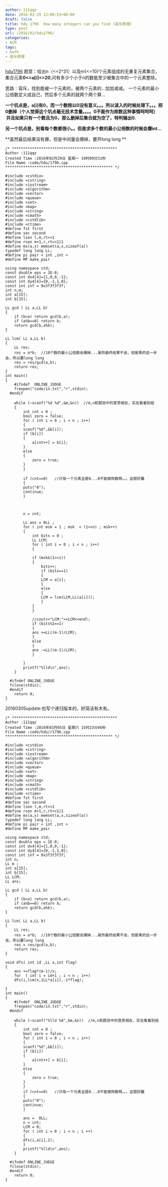 ```yaml
---
author: 111qqz
date: 2016-02-29 12:00:53+00:00
draft: false
title: hdu 1796  How many integers can you find (容斥原理)
type: post
url: /2016/02/hdu1796/
categories:
- ACM
tags:
- math
- 容斥原理
---
```


[hdu1796](http://acm.hdu.edu.cn/showproblem.php?pid=1796)
题意：给出n（<=2^31）以及m(<=10)个元素组成的无重复元素集合，集合元素**0<=a[i]<=20**,问有多少个小于n的数能至少被集合中的一个元素整除。

思路：容斥，找到能被一个元素的，被两个元素的...加加减减。
一个元素的最小公倍数定义成自己，然后多个元素的就两个两个算...

**一个坑点是，a[i]有0，而一个数除以0没有意义。。。所以读入的时候处理下。。。把0删掉（个人觉得这个坑点毫无技术含量。。。。0不能作为除数这种事情呵呵呵）  并且如果只有一个数且为0，那么删掉后集合就为空了，特判输出0.**



**另一个坑点是，别看每个数都很小。。但是求多个数的最小公倍数的时候会爆int...**

**虽然最后结果没有爆，但是中间量会爆掉，要开long long **



 

    
    /* ***********************************************
    Author :111qqz
    Created Time :2016年02月29日 星期一 19时09分31秒
    File Name :code/hdu/1796.cpp
    ************************************************ */
    
    #include <cstdio>
    #include <cstring>
    #include <iostream>
    #include <algorithm>
    #include <vector>
    #include <queue>
    #include <set>
    #include <map>
    #include <string>
    #include <cmath>
    #include <cstdlib>
    #include <ctime>
    #define fst first
    #define sec second
    #define lson l,m,rt<<1
    #define rson m+1,r,rt<<1|1
    #define ms(a,x) memset(a,x,sizeof(a))
    typedef long long LL;
    #define pi pair < int ,int >
    #define MP make_pair
    
    using namespace std;
    const double eps = 1E-8;
    const int dx4[4]={1,0,0,-1};
    const int dy4[4]={0,-1,1,0};
    const int inf = 0x3f3f3f3f;
    int n,m;
    int a[15];
    int b[15];
    
    LL gcd ( LL a,LL b)
    {
        if (b>a) return gcd(b,a);
        if (a%b==0) return b;
        return gcd(b,a%b);
    }
    
    LL lcm( LL a,LL b)
    {
        LL res;
        res = a*b;  //10个数的最小公倍数会爆掉...虽然最终结果不会，但是乘的这一步会，所以要long long 
        res = res/gcd(a,b);
        return res;
    }
    int main()
    {
    	#ifndef  ONLINE_JUDGE 
    	freopen("code/in.txt","r",stdin);
      #endif
    
    	while (~scanf("%d %d",&m,&n))  //m,n和题目中的意思相反，实在看着别扭
    	{
    	    int cnt = 0 ;
    	    bool zero = false;
    	    for ( int i = 0 ; i < n ; i++)
    	    {
    		scanf("%d",&b[i]);
    		if (b[i])
    		{
    		    a[cnt++] = b[i];
    		}
    		else
    		{
    		    zero = true;
    		}
    	    }
    
    	    if (cnt==0)   //只有一个元素且是0...0不能做除数啊。。。这题好蠢
    	    {
    		puts("0");
    		continue;  
    	    }
    
    
    	    
    	    n = cnt;
    
    	    LL ans = 0LL ; 
    	    for ( int msk = 1 ; msk  < (1<<n) ; msk++)
    	    {
    		    int bits = 0 ;
    		    LL LCM;
    		    for ( int i = 0 ; i < n ; i++)
    		    {
    			
    			if (msk&(1<<i))
    			{
    			    bits++;
    			    if (bits==1)
    			    {
    				LCM = a[i];
    			    }
    			    else
    			    {
    				LCM = lcm(LCM,LL(a[i]));
    			    }
    			}
    		    }
    
    		    //cout<<"LCM:"<<LCM<<endl;
    		    if (bits%2==1)
    		    {
    			ans +=LL((m-1)/LCM);
    		    }
    		    else
    		    {
    			ans -=LL((m-1)/LCM);
    		    }
    
    	    }
    	    printf("%lld\n",ans);
    	}
    
      #ifndef ONLINE_JUDGE  
      fclose(stdin);
      #endif
        return 0;
    }
    



20160305update:也写个递归版本的，好简洁有木有。
 

    
    /* ***********************************************
    Author :111qqz
    Created Time :2016年03月05日 星期六 15时23分46秒
    File Name :code/hdu/r1796.cpp
    ************************************************ */
    
    #include <cstdio>
    #include <cstring>
    #include <iostream>
    #include <algorithm>
    #include <vector>
    #include <queue>
    #include <set>
    #include <map>
    #include <string>
    #include <cmath>
    #include <cstdlib>
    #include <ctime>
    #define fst first
    #define sec second
    #define lson l,m,rt<<1
    #define rson m+1,r,rt<<1|1
    #define ms(a,x) memset(a,x,sizeof(a))
    typedef long long LL;
    #define pi pair < int ,int >
    #define MP make_pair
    
    using namespace std;
    const double eps = 1E-8;
    const int dx4[4]={1,0,0,-1};
    const int dy4[4]={0,-1,1,0};
    const int inf = 0x3f3f3f3f;
    int n;
    LL m ;
    int a[15];
    int b[15];
    LL LCM;
    LL ans;
    
    LL gcd ( LL a,LL b)
    {
        if (b>a) return gcd(b,a);
        if (a%b==0) return b;
        return gcd(b,a%b);
    }
    
    LL lcm( LL a,LL b)
    {
        LL res;
        res = a*b;  //10个数的最小公倍数会爆掉...虽然最终结果不会，但是乘的这一步会，所以要long long 
        res = res/gcd(a,b);
        return res;
    }
    
    void dfs( int id ,LL x,int flag)
    {
        ans +=flag*(m-1)/x;
        for  ( int i = id+1 ; i < n ; i++)
    	dfs(i,lcm(x,1LL*a[i]),-1*flag);
    
    }
    int main()
    {
    	#ifndef  ONLINE_JUDGE 
    	freopen("code/in.txt","r",stdin);
      #endif
    
    	while (~scanf("%lld %d",&m,&n))  //m,n和题目中的意思相反，实在看着别扭
    	{
    	    int cnt = 0 ;
    	    bool zero = false;
    	    for ( int i = 0 ; i < n ; i++)
    	    {
    		scanf("%d",&b[i]);
    		if (b[i])
    		{
    		    a[cnt++] = b[i];
    		}
    		else
    		{
    		    zero = true;
    		}
    	    }
    	    if (cnt==0)   //只有一个元素且是0...0不能做除数啊。。。这题好蠢
    	    {
    		puts("0");
    		continue;  
    	    }
    
    	    ans =  0LL;
    	    n = cnt;
    	    LCM = 0;
    	    for ( int i = 0 ; i < n ; i ++)
    	    {
    		dfs(i,a[i],1);
    	    }
    	    printf("%lld\n",ans);
    	}
    
      #ifndef ONLINE_JUDGE  
      fclose(stdin);
      #endif
        return 0;
    }
    



